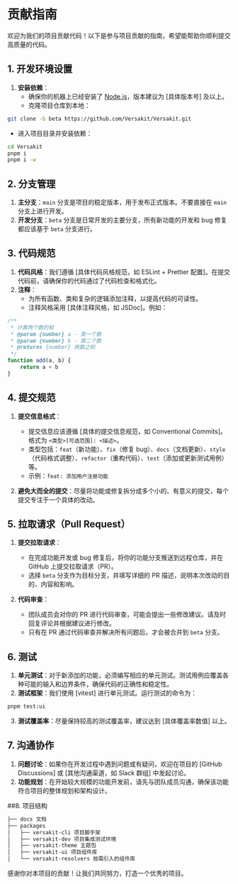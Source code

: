 # 贡献指南

欢迎为我们的项目贡献代码！以下是参与项目贡献的指南，希望能帮助你顺利提交高质量的代码。

## 1. 开发环境设置

1. **安装依赖**：
   - 确保你的机器上已经安装了 [Node.js](https://nodejs.org/en/)，版本建议为 [具体版本号] 及以上。
   - 克隆项目仓库到本地：

```bash
git clone -b beta https://github.com/Versakit/Versakit.git
```

- 进入项目目录并安装依赖：

```bash
cd Versakit
pnpm i
pnpm i -w
```

## 2. 分支管理

1. **主分支**：`main` 分支是项目的稳定版本，用于发布正式版本。不要直接在 `main` 分支上进行开发。
2. **开发分支**：`beta` 分支是日常开发的主要分支，所有新功能的开发和 bug 修复都应该基于 `beta` 分支进行。

## 3. 代码规范

1. **代码风格**：我们遵循 [具体代码风格规范，如 ESLint + Prettier 配置]。在提交代码前，请确保你的代码通过了代码检查和格式化。
2. **注释**：
   - 为所有函数、类和复杂的逻辑添加注释，以提高代码的可读性。
   - 注释风格采用 [具体注释风格，如 JSDoc]。例如：

```javascript
/**
 * 计算两个数的和
 * @param {number} a - 第一个数
 * @param {number} b - 第二个数
 * @returns {number} 两数之和
 */
function add(a, b) {
	return a + b
}
```

## 4. 提交规范

1. **提交信息格式**：

   - 提交信息应该遵循 [具体的提交信息规范，如 Conventional Commits]。格式为 `<类型>[可选范围]: <描述>`。
   - 类型包括：`feat`（新功能）、`fix`（修复 bug）、`docs`（文档更新）、`style`（代码格式调整）、`refactor`（重构代码）、`test`（添加或更新测试用例）等。
   - 示例：`feat: 添加用户注册功能`

2. **避免大而全的提交**：尽量将功能或修复拆分成多个小的、有意义的提交，每个提交专注于一个具体的改动。

## 5. 拉取请求（Pull Request）

1. **提交拉取请求**：

   - 在完成功能开发或 bug 修复后，将你的功能分支推送到远程仓库，并在 GitHub 上提交拉取请求（PR）。
   - 选择 `beta` 分支作为目标分支，并填写详细的 PR 描述，说明本次改动的目的、内容和影响。

2. **代码审查**：
   - 团队成员会对你的 PR 进行代码审查，可能会提出一些修改建议。请及时回复评论并根据建议进行修改。
   - 只有在 PR 通过代码审查并解决所有问题后，才会被合并到 `beta` 分支。

## 6. 测试

1. **单元测试**：对于新添加的功能，必须编写相应的单元测试。测试用例应覆盖各种可能的输入和边界条件，确保代码的正确性和稳定性。
2. **测试框架**：我们使用 [vitest] 进行单元测试。运行测试的命令为：

```bash
pnpm test:ui
```

3. **测试覆盖率**：尽量保持较高的测试覆盖率，建议达到 [具体覆盖率数值] 以上。

## 7. 沟通协作

1. **问题讨论**：如果你在开发过程中遇到问题或有疑问，欢迎在项目的 [GitHub Discussions] 或 [其他沟通渠道，如 Slack 群组] 中发起讨论。
2. **功能规划**：在开始较大规模的功能开发前，请先与团队成员沟通，确保该功能符合项目的整体规划和架构设计。

##8. 项目结构

```bash
├── docs 文档
├── packages
│   ├── versakit-cli 项目脚手架
│   ├── versakit-dev 项目集成测试环境
│   ├── versakit-theme 主题包
│   ├── versakit-ui 项目组件库
│   └── versakit-resolvers 按需引入的组件库
```

感谢你对本项目的贡献！让我们共同努力，打造一个优秀的项目。
